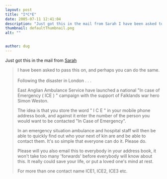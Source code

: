 ```yaml
---
layout: post
title: "I*C*E"
date: 2005-07-11 12:41:04
description: "Just got this in the mail from Sarah I have been asked to pass this on, and perhaps you can do the same. Following the disaster in London &#8230; East Anglian Ambulance Service have launched a national &#8220;In&#8230;"
thumbnail: defaultThumbnail.png
alt: ""


author: dug
---
```


<p>Just got this in the mail from <a href="http://www.littlemax.co.uk/">Sarah</a></p>

<blockquote><p>I have been asked to pass this on, and perhaps you can do the same. <br />
  <br />
Following the disaster in London . . . </p>

<p>East Anglian Ambulance Service have launched a national "In case of Emergency ( <span class="caps">ICE </span>) " campaign with the support of Falklands war hero Simon Weston. </p>

<p>The idea is that you store the word " I C E " in your mobile phone address book, and against it enter the number of the person you would want to be contacted "In Case of Emergency". </p>

<p>In an emergency situation ambulance and hospital staff will then be able to quickly find out who your next of kin are and be able to contact them. It's so simple that everyone can do it. Please do. </p>

<p>Please will you also email this to everybody in your address book, it won't take too many 'forwards' before everybody will know about this. It really could save your life, or put a loved one's mind at rest. </p>

<p>For more than one contact name <span class="caps">ICE1, ICE2, ICE3 </span>etc.</p></blockquote>
